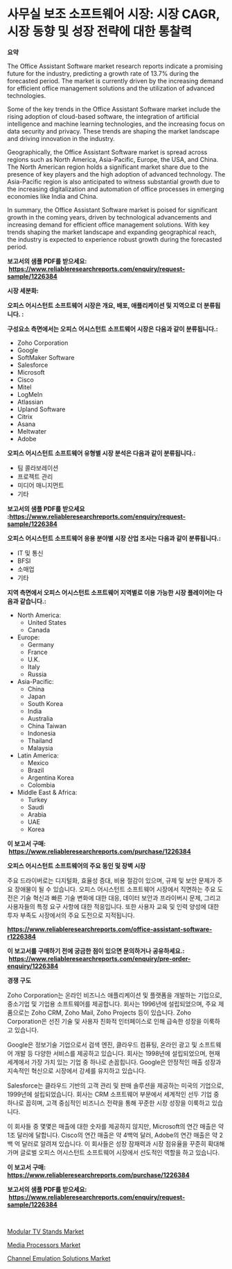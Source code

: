 <p><h1>사무실 보조 소프트웨어 시장: 시장 CAGR, 시장 동향 및 성장 전략에 대한 통찰력</h1></p><p><strong>요약</strong></p>
<p><p>The Office Assistant Software market research reports indicate a promising future for the industry, predicting a growth rate of 13.7% during the forecasted period. The market is currently driven by the increasing demand for efficient office management solutions and the utilization of advanced technologies.</p><p>Some of the key trends in the Office Assistant Software market include the rising adoption of cloud-based software, the integration of artificial intelligence and machine learning technologies, and the increasing focus on data security and privacy. These trends are shaping the market landscape and driving innovation in the industry.</p><p>Geographically, the Office Assistant Software market is spread across regions such as North America, Asia-Pacific, Europe, the USA, and China. The North American region holds a significant market share due to the presence of key players and the high adoption of advanced technology. The Asia-Pacific region is also anticipated to witness substantial growth due to the increasing digitalization and automation of office processes in emerging economies like India and China.</p><p>In summary, the Office Assistant Software market is poised for significant growth in the coming years, driven by technological advancements and increasing demand for efficient office management solutions. With key trends shaping the market landscape and expanding geographical reach, the industry is expected to experience robust growth during the forecasted period.</p></p>
<p><strong>보고서의 샘플 PDF를 받으세요: &nbsp;<a href="https://www.reliableresearchreports.com/enquiry/request-sample/1226384">https://www.reliableresearchreports.com/enquiry/request-sample/1226384</a></strong></p>
<p><strong>시장 세분화:</strong></p>
<p><strong> 오피스 어시스턴트 소프트웨어 시장은 개요, 배포, 애플리케이션 및 지역으로 더 분류됩니다. :</strong></p>
<p><strong>구성요소 측면에서는 오피스 어시스턴트 소프트웨어 시장은 다음과 같이 분류됩니다.:</strong></p>
<p><ul><li>Zoho Corporation</li><li>Google</li><li>SoftMaker Software</li><li>Salesforce</li><li>Microsoft</li><li>Cisco</li><li>Mitel</li><li>LogMeIn</li><li>Atlassian</li><li>Upland Software</li><li>Citrix</li><li>Asana</li><li>Meltwater</li><li>Adobe</li></ul></p>
<p><strong> 오피스 어시스턴트 소프트웨어 유형별 시장 분석은 다음과 같이 분류됩니다.:</strong></p>
<p><ul><li>팀 콜라보레이션</li><li>프로젝트 관리</li><li>미디어 매니지먼트</li><li>기타</li></ul></p>
<p><strong>보고서의 샘플 PDF를 받으세요 :<a href="https://www.reliableresearchreports.com/enquiry/request-sample/1226384">https://www.reliableresearchreports.com/enquiry/request-sample/1226384</a></strong></p>
<p><strong> 오피스 어시스턴트 소프트웨어 응용 분야별 시장 산업 조사는 다음과 같이 분류됩니다.:</strong></p>
<p><ul><li>IT 및 통신</li><li>BFSI</li><li>소매업</li><li>기타</li></ul></p>
<p><strong>지역 측면에서 오피스 어시스턴트 소프트웨어 지역별로 이용 가능한 시장 플레이어는 다음과 같습니다.:</strong></p>
<p><ul>
    <li>
        North America:
        <ul>
            <li>United States</li>
            <li>Canada</li>
        </ul>
    </li>
    <li>
        Europe:
        <ul>
            <li>Germany</li>
            <li>France</li>
            <li>U.K.</li>
            <li>Italy</li>
            <li>Russia</li>
        </ul>
    </li>
    <li>
        Asia-Pacific:
        <ul>
            <li>China</li>
            <li>Japan</li>
            <li>South Korea</li>
            <li>India</li>
            <li>Australia</li>
            <li>China Taiwan</li>
            <li>Indonesia</li>
            <li>Thailand</li>
            <li>Malaysia</li>
        </ul>
    </li>
    <li>
        Latin America:
        <ul>
            <li>Mexico</li>
            <li>Brazil</li>
            <li>Argentina Korea</li>
            <li>Colombia</li>
        </ul>
    </li>
    <li>
        Middle East & Africa:
        <ul>
            <li>Turkey</li>
            <li>Saudi</li>
            <li>Arabia</li>
            <li>UAE</li>
            <li>Korea</li>
        </ul>
    </li>
    </ul></p>
<p><strong>이 보고서 구매: &nbsp;<a href="https://www.reliableresearchreports.com/purchase/1226384">https://www.reliableresearchreports.com/purchase/1226384</a></strong></p>
<p><strong>오피스 어시스턴트 소프트웨어의 주요 동인 및 장벽 시장</strong></p>
<p><p>주요 드라이버로는 디지털화, 효율성 증대, 비용 절감이 있으며, 규제 및 보안 문제가 주요 장애물이 될 수 있습니다. 오피스 어시스턴트 소프트웨어 시장에서 직면하는 주요 도전은 기술 혁신과 빠른 기술 변화에 대한 대응, 데이터 보안과 프라이버시 문제, 그리고 사용자들의 특정 요구 사항에 대한 적응입니다. 또한 사용자 교육 및 인력 양성에 대한 투자 부족도 시장에서의 주요 도전으로 지적됩니다.</p></p>
<p><strong><a href="https://www.reliableresearchreports.com/office-assistant-software-r1226384">https://www.reliableresearchreports.com/office-assistant-software-r1226384</a></strong></p>
<p><strong>이 보고서를 구매하기 전에 궁금한 점이 있으면 문의하거나 공유하세요.: &nbsp;<a href="https://www.reliableresearchreports.com/enquiry/pre-order-enquiry/1226384">https://www.reliableresearchreports.com/enquiry/pre-order-enquiry/1226384</a></strong></p>
<p><strong>경쟁 구도</strong></p>
<p><p>Zoho Corporation는 온라인 비즈니스 애플리케이션 및 플랫폼을 개발하는 기업으로, 중소기업 및 기업용 소프트웨어를 제공합니다. 회사는 1996년에 설립되었으며, 주요 제품으로는 Zoho CRM, Zoho Mail, Zoho Projects 등이 있습니다. Zoho Corporation은 선진 기술 및 사용자 친화적 인터페이스로 인해 급속한 성장을 이룩하고 있습니다.</p><p>Google은 정보기술 기업으로서 검색 엔진, 클라우드 컴퓨팅, 온라인 광고 및 소프트웨어 개발 등 다양한 서비스를 제공하고 있습니다. 회사는 1998년에 설립되었으며, 현재 세계에서 가장 가치 있는 기업 중 하나로 손꼽힙니다. Google은 안정적인 매출 성장과 지속적인 혁신으로 시장에서 강세를 유지하고 있습니다.</p><p>Salesforce는 클라우드 기반의 고객 관리 및 판매 솔루션을 제공하는 미국의 기업으로, 1999년에 설립되었습니다. 회사는 CRM 소프트웨어 부문에서 세계적인 선두 기업 중 하나로 꼽히며, 고객 중심적인 비즈니스 전략을 통해 꾸준한 시장 성장을 이룩하고 있습니다.</p><p>이 회사들 중 몇몇은 매출에 대한 숫자를 제공하지 않지만, Microsoft의 연간 매출은 약 1조 달러에 달합니다. Cisco의 연간 매출은 약 4백억 달러, Adobe의 연간 매출은 약 2백 억 달러로 알려져 있습니다. 이 회사들은 성장 잠재력과 시장 점유율을 꾸준히 확대해 가며 글로벌 오피스 어시스턴트 소프트웨어 시장에서 선도적인 역할을 하고 있습니다.</p></p>
<p><strong>이 보고서 구매: &nbsp; <a href="https://www.reliableresearchreports.com/purchase/1226384">https://www.reliableresearchreports.com/purchase/1226384</a></strong></p>
<p><strong>보고서의 샘플 PDF를 받으세요: &nbsp;<a href="https://www.reliableresearchreports.com/enquiry/request-sample/1226384">https://www.reliableresearchreports.com/enquiry/request-sample/1226384</a></strong><strong></strong></p>
<p>&nbsp;</p>
<p><p><a href="https://github.com/myacatherineblakecaczo9vcsw/Market-Research-Report-List-2/blob/main/modular-tv-stands-market.md">Modular TV Stands Market</a></p><p><a href="https://github.com/okotobwrhuteie/Market-Research-Report-List-2/blob/main/media-processors-market.md">Media Processors Market</a></p><p><a href="https://pretty-mail-caf.notion.site/Channel-Emulation-Solutions-Market-Outlook-Industry-Overview-and-Forecast-2024-to-2031-39915ce78f1a44d8bd459207d22fc464">Channel Emulation Solutions Market</a></p></p>